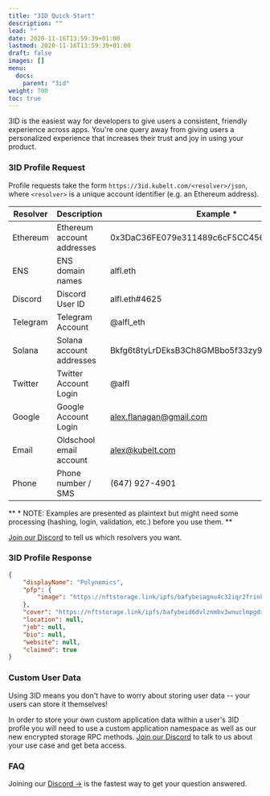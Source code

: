 ```yaml
---
title: "3ID Quick Start"
description: ""
lead: ""
date: 2020-11-16T13:59:39+01:00
lastmod: 2020-11-16T13:59:39+01:00
draft: false
images: []
menu:
  docs:
    parent: "3id"
weight: 700
toc: true
---
```


3ID is the easiest way for developers to give users a consistent, friendly experience across apps. You're one query away from giving users a personalized experience that increases their trust and joy in using your product.

### 3ID Profile Request

Profile requests take the form `https://3id.kubelt.com/<resolver>/json`, where `<resolver>` is a unique account identifier (e.g. an Ethereum address).

| Resolver    | Description                | Example *                                    | Status      |
| ----------- | -------------------------- | -------------------------------------------- | ----------- |
| Ethereum    | Ethereum account addresses | 0x3DaC36FE079e311489c6cF5CC456a6f38FE01A52   | Live        |
| ENS         | ENS domain names           | alfl.eth                                     | On Deck     |
| Discord     | Discord User ID            | alfl.eth#4625                                | Up next     |
| Telegram    | Telegram Account           | @alfl_eth                                    | Up next     |
| Solana      | Solana account addresses   | Bkfg6t8tyLrDEksB3Ch8GMBbo5f33zy9hhDkX3FvTuRR | Coming soon |
| Twitter     | Twitter Account Login      | @alfl                                        | Coming soon |
| Google      | Google Account Login       | alex.flanagan@gmail.com                      | Coming soon |
| Email       | Oldschool email account    | alex@kubelt.com                              | Coming soon |
| Phone       | Phone number / SMS         | (647) 927-4901                               | Coming soon |

** * NOTE: Examples are presented as plaintext but might need some processing (hashing, login, validation, etc.) before you use them. **

[Join our Discord](https://discord.gg/UgwAsJf6C5) to tell us which resolvers you want.

### 3ID Profile Response

```json
{
	"displayName": "Polynomics",
	"pfp": {
		"image": "https://nftstorage.link/ipfs/bafybeiagnu4c32iqr2frinkoiwngzdkk24f4b2ivdwvqldfxnqfhpepdty/threeid.png"
	},
	"cover": "https://nftstorage.link/ipfs/bafybeid6dvlznmbv3wnuclmpgdxfkyzea65yve2gpjebj2eamlb2bifsoq/cover.png",
	"location": null,
	"job": null,
	"bio": null,
	"website": null,
	"claimed": true
}
```

### Custom User Data

Using 3ID means you don't have to worry about storing user data -- your users can store it themselves!

In order to store your own custom application data within a user's 3ID profile you will need to use a custom application namespace as well as our new encrypted storage RPC methods. [Join our Discord](https://discord.gg/UgwAsJf6C5) to talk to us about your use case and get beta access.

### FAQ

Joining our [Discord →](https://discord.gg/UgwAsJf6C5) is the fastest way to get your question answered.
